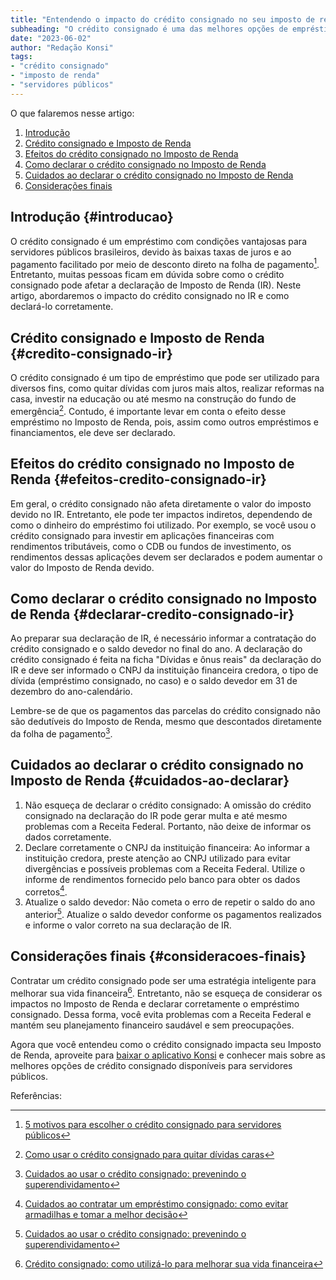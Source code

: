 ```yaml
---
title: "Entendendo o impacto do crédito consignado no seu imposto de renda"
subheading: "O crédito consignado é uma das melhores opções de empréstimo, mas você já parou para pensar em como ele afeta o seu Imposto de Renda? Descubra neste artigo!"
date: "2023-06-02"
author: "Redação Konsi"
tags:
- "crédito consignado"
- "imposto de renda"
- "servidores públicos"
---
```


O que falaremos nesse artigo:

1. [Introdução](#introducao)
2. [Crédito consignado e Imposto de Renda](#credito-consignado-ir)
3. [Efeitos do crédito consignado no Imposto de Renda](#efeitos-credito-consignado-ir)
4. [Como declarar o crédito consignado no Imposto de Renda](#declarar-credito-consignado-ir)
5. [Cuidados ao declarar o crédito consignado no Imposto de Renda](#cuidados-ao-declarar)
6. [Considerações finais](#consideracoes-finais)

## Introdução {#introducao}

O crédito consignado é um empréstimo com condições vantajosas para servidores públicos brasileiros, devido às baixas taxas de juros e ao pagamento facilitado por meio de desconto direto na folha de pagamento[^1^]. Entretanto, muitas pessoas ficam em dúvida sobre como o crédito consignado pode afetar a declaração de Imposto de Renda (IR). Neste artigo, abordaremos o impacto do crédito consignado no IR e como declará-lo corretamente.

## Crédito consignado e Imposto de Renda {#credito-consignado-ir}

O crédito consignado é um tipo de empréstimo que pode ser utilizado para diversos fins, como quitar dívidas com juros mais altos, realizar reformas na casa, investir na educação ou até mesmo na construção do fundo de emergência[^5^]. Contudo, é importante levar em conta o efeito desse empréstimo no Imposto de Renda, pois, assim como outros empréstimos e financiamentos, ele deve ser declarado.

## Efeitos do crédito consignado no Imposto de Renda {#efeitos-credito-consignado-ir}

Em geral, o crédito consignado não afeta diretamente o valor do imposto devido no IR. Entretanto, ele pode ter impactos indiretos, dependendo de como o dinheiro do empréstimo foi utilizado. Por exemplo, se você usou o crédito consignado para investir em aplicações financeiras com rendimentos tributáveis, como o CDB ou fundos de investimento, os rendimentos dessas aplicações devem ser declarados e podem aumentar o valor do Imposto de Renda devido.

## Como declarar o crédito consignado no Imposto de Renda {#declarar-credito-consignado-ir}

Ao preparar sua declaração de IR, é necessário informar a contratação do crédito consignado e o saldo devedor no final do ano. A declaração do crédito consignado é feita na ficha "Dívidas e ônus reais" da declaração do IR e deve ser informado o CNPJ da instituição financeira credora, o tipo de dívida (empréstimo consignado, no caso) e o saldo devedor em 31 de dezembro do ano-calendário.

Lembre-se de que os pagamentos das parcelas do crédito consignado não são dedutíveis do Imposto de Renda, mesmo que descontados diretamente da folha de pagamento[^7^].

## Cuidados ao declarar o crédito consignado no Imposto de Renda {#cuidados-ao-declarar}

1. Não esqueça de declarar o crédito consignado: A omissão do crédito consignado na declaração do IR pode gerar multa e até mesmo problemas com a Receita Federal. Portanto, não deixe de informar os dados corretamente.
2. Declare corretamente o CNPJ da instituição financeira: Ao informar a instituição credora, preste atenção ao CNPJ utilizado para evitar divergências e possíveis problemas com a Receita Federal. Utilize o informe de rendimentos fornecido pelo banco para obter os dados corretos[^6^].
3. Atualize o saldo devedor: Não cometa o erro de repetir o saldo do ano anterior[^7^]. Atualize o saldo devedor conforme os pagamentos realizados e informe o valor correto na sua declaração de IR.

## Considerações finais {#consideracoes-finais}

Contratar um crédito consignado pode ser uma estratégia inteligente para melhorar sua vida financeira[^3^]. Entretanto, não se esqueça de considerar os impactos no Imposto de Renda e declarar corretamente o empréstimo consignado. Dessa forma, você evita problemas com a Receita Federal e mantém seu planejamento financeiro saudável e sem preocupações.

Agora que você entendeu como o crédito consignado impacta seu Imposto de Renda, aproveite para [baixar o aplicativo Konsi](#) e conhecer mais sobre as melhores opções de crédito consignado disponíveis para servidores públicos.

Referências:

[^1^]: [5 motivos para escolher o crédito consignado para servidores públicos](/5-motivos-para-escolher-o-credito-consignado-publico)
[^3^]: [Crédito consignado: como utilizá-lo para melhorar sua vida financeira](/crdito-consignado-como-utiliz-lo-para-melhorar-sua-vida-financeira)
[^5^]: [Como usar o crédito consignado para quitar dívidas caras](/como-usar-o-crdito-consignado-para-quitar-dvidas-caras)
[^6^]: [Cuidados ao contratar um empréstimo consignado: como evitar armadilhas e tomar a melhor decisão](/cuidados-ao-contratar-um-emprstimo-consignado-como-evitar-armadilhas-e-tomar-a-melhor-deciso)
[^7^]: [Cuidados ao usar o crédito consignado: prevenindo o superendividamento](/cuidados-ao-usar-o-crdito-consignado-prevenindo-o-superendividamento)